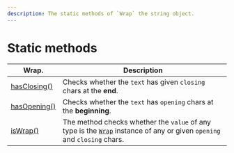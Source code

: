 ```yaml
---
description: The static methods of `Wrap` the string object.
---
```


# Static methods

| Wrap.                         | Description                                                                                                                           |
| ----------------------------- | ------------------------------------------------------------------------------------------------------------------------------------- |
| [hasClosing()](hasclosing.md) | Checks whether the `text` has given `closing` chars at the **end**.                                                                   |
| [hasOpening()](hasopening.md) | Checks whether the `text` has `opening` chars at the **beginning**.                                                                   |
| [isWrap()](iswrap.md)         | The method checks whether the `value` of any type is the [`Wrap`](../wrap.md) instance of any or given `opening` and `closing` chars. |

